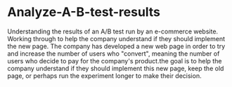# Analyze-A-B-test-results
Understanding the results of an A/B test run by an e-commerce website. Working through to help the company understand if they should implement the new page.
The company has developed a new web page in order to try and increase the number of users who "convert", meaning the number of users who decide to pay for the company's product.the goal is to help the company understand if they should implement this new page, keep the old page, or perhaps run the experiment longer to make their decision.

